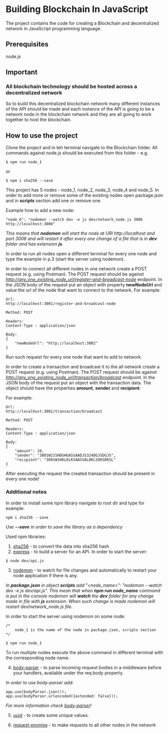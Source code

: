 # Building Blockchain In JavaScript #

The project contains the code for creating a Blockchain and decentralized network in JavaScript programming language.

## Prerequisites ##
node.js

## Important ##
### All blockchain technology should be hosted across a decentralized network ###
So to build this decentralized blockchain network many different instances of the API should be made and each instance of the API is going to be a network node in the blockchain network and they are all going to work together to host the blockchain.

## How to use the project ##
Clone the project and in teh terminal navigate to the Blockchain folder. All commands against node.js should be executed from this folder - e.g. 
```
$ npm run node_1
```
or
```
$ npm i sha256 --save
```

This project has 5 nodes - node_1, node_2, node_3, node_4 and node_5. 
In order to add more or remove some of the existing nodes open package.json and in **scripts** section add one or remove one.

Example how to add a new node:

```
"node_6": "nodemon --watch dev -e js dev/network_node.js 3006 http://localhost:3006"
```

*This means that **nodemon** will start the node at URI http://localhost and port 3006 and will restart it after every one change of a file that is in **dev** folder and has extension **js**.*

In order to run all nodes open a different terminal for every one node and type the example in p.3 (start the server using nodemon).

In order to connect all different nodes in one network create a POST request (e.g. using Postman).
The POST request should be against *<http://any_one_existing_node_url/register-and-broadcast-node>* endpoint.
In the JSON body of the request put an object with property **newNodeUrl** and value the url of the node that want to connect to the network. For example:
```
Url:
http://localhost:3001/register-and-broadcast-node

Method: POST

Headers:
Content-Type : application/json

Body:
{
    "newNodeUrl": "http://localhost:3002"
}
``` 
Run such request for every one node that want to add to network.

In order to create a transaction and broadcast it to the all network create a POST request (e.g. using Postman).
The POST request should be against *<http://any_one_existing_node_url/transaction/broadcast>* endpoint.
In the JSON body of the request put an object with the transaction data. The object should have the properties **amount**, **sender** and **recipient**:

For example:
```
Url:
http://localhost:3001/transaction/broadcast

Method: POST

Headers:
Content-Type : application/json

Body:
{
	"amount": 10,
	"sender": "3001W21SHDGHGASSAADJS324DGJSDGJS",
	"recipient": "3001W34KLKLKSAASSALDKLSDKSDKSL"
}
```
After executing the request the created transaction should be present in every one node!

### Additional notes ###
In order to install some npm library navigate to root dir and type for example:

```
npm i sha256 --save
```
*Use **--save** in order to save the library as a dependency* 

Used npm libraries:

1. [sha256](https://www.npmjs.com/package/sha256) - to convert the data into sha256 hash
1. [express](https://www.npmjs.com/package/express) - to build a server for an API. In order to start the server:
```
$ node dev/api.js
```
3. [nodemon](https://www.npmjs.com/package/nodemon) - to watch for file changes and automatically to restart your node application if there is any.

*In **package.json** in object **scripts** add "<node_name>": "nodemon --watch dev -e js dev/api.js". This mean that when **npm run node_name** command is put in the console nodemon will **watch** the **dev** folder for any change made in file with **js** extension. When such change is made nodemon will restart dev/network_node.js file.*

In order to start the server using nodemon on some node:
```
/*
    node_1 is the name of the node in package.json, scripts section
*/

$ npm run node_1  
```
To run multiple nodes execute the above command in different terminal with the corresponding node name.

4. [body-parser](https://www.npmjs.com/package/body-parser) - to parse incoming request bodies in a middleware before your handlers, available under the req.body property.

*In order to use body-parser add:*
```
app.use(bodyParser.json());
app.use(bodyParser.urlencoded({extended: false}));
```
*For more information check [body-parser](https://www.npmjs.com/package/body-parser)!*

5. [uuid](https://www.npmjs.com/package/uuid) - to create some unique values.

1. [request-promise](https://www.npmjs.com/package/request-promise) - to make requests to all other nodes in the network
